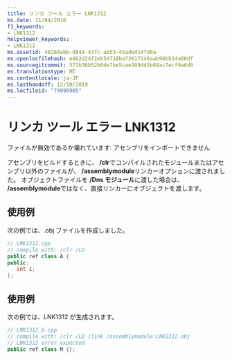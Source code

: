```yaml
---
title: リンカ ツール エラー LNK1312
ms.date: 11/04/2016
f1_keywords:
- LNK1312
helpviewer_keywords:
- LNK1312
ms.assetid: 48284abb-d849-43fc-ab53-45aded14fd8a
ms.openlocfilehash: e462d24f2eb54718ba73617146aab96bb14a66df
ms.sourcegitcommit: 573b36b52b0de7be5cae309d45b68ac7ecf9a6d8
ms.translationtype: MT
ms.contentlocale: ja-JP
ms.lasthandoff: 12/10/2019
ms.locfileid: "74990905"
---
```

# <a name="linker-tools-error-lnk1312"></a>リンカ ツール エラー LNK1312

ファイルが無効であるか壊れています: アセンブリをインポートできません

アセンブリをビルドするときに、 **/clr**でコンパイルされたモジュールまたはアセンブリ以外のファイルが、 **/assemblymodule**リンカーオプションに渡されました。  オブジェクトファイルを **/Dns モジュール**に渡した場合は、 **/assemblymodule**ではなく、直接リンカーにオブジェクトを渡します。

## <a name="example"></a>使用例

次の例では、.obj ファイルを作成しました。

```cpp
// LNK1312.cpp
// compile with: /clr /LD
public ref class A {
public:
   int i;
};
```

## <a name="example"></a>使用例

次の例では、LNK1312 が生成されます。

```cpp
// LNK1312_b.cpp
// compile with: /clr /LD /link /assemblymodule:LNK1312.obj
// LNK1312 error expected
public ref class M {};
```
